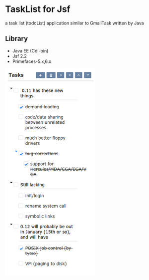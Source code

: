 # TaskList for Jsf
a task list (todoList) application similar to GmailTask written by Java

## Library
 * Java EE (Cdi-bin)
 * Jsf 2.2
 * Primefaces-5.x,6.x

 
![Screenshot](screenshot.png)


